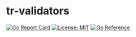 # tr-validators

[![Go Report Card](https://goreportcard.com/badge/github.com/emirmuminoglu/tr-validators)](https://goreportcard.com/report/github.com/emirmuminoglu/tr-validators)
[![License: MIT](https://img.shields.io/badge/License-MIT-yellow.svg)](https://opensource.org/licenses/MIT)
[![Go Reference](https://pkg.go.dev/badge/github.com/emirmuminoglu/tr-validators.svg)](https://pkg.go.dev/github.com/emirmuminoglu/tr-validators)